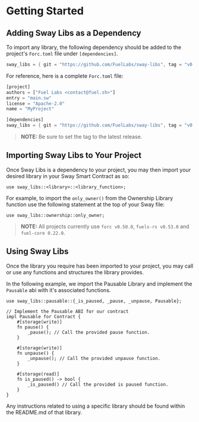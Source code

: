 # Getting Started

## Adding Sway Libs as a Dependency

To import any library, the following dependency should be added to the project's `Forc.toml` file under `[dependencies]`.

```rust
sway_libs = { git = "https://github.com/FuelLabs/sway-libs", tag = "v0.1.0" }
```

For reference, here is a complete `Forc.toml` file:

```rust
[project]
authors = ["Fuel Labs <contact@fuel.sh>"]
entry = "main.sw"
license = "Apache-2.0"
name = "MyProject"

[dependencies]
sway_libs = { git = "https://github.com/FuelLabs/sway-libs", tag = "v0.1.0" }
```

> **NOTE:** Be sure to set the tag to the latest release.

## Importing Sway Libs to Your Project

Once Sway Libs is a dependency to your project, you may then import your desired library in your Sway Smart Contract as so:

```sway
use sway_libs::<library>::<library_function>;
```

For example, to import the `only_owner()` from the Ownership Library function use the following statement at the top of your Sway file:

```sway
use sway_libs::ownership::only_owner;
```

> **NOTE:**
> All projects currently use `forc v0.50.0`, `fuels-rs v0.53.0` and `fuel-core 0.22.0`.

## Using Sway Libs

Once the library you require has been imported to your project, you may call or use any functions and structures the library provides.

In the following example, we import the Pausable Library and implement the `Pausable` abi with it's associated functions.

```sway
use sway_libs::pausable::{_is_paused, _pause, _unpause, Pausable};

// Implement the Pausable ABI for our contract
impl Pausable for Contract {
    #[storage(write)]
    fn pause() {
        _pause(); // Call the provided pause function.
    }

    #[storage(write)]
    fn unpause() {
        _unpause(); // Call the provided unpause function.
    }

    #[storage(read)]
    fn is_paused() -> bool {
        _is_paused() // Call the provided is paused function.
    }
}
```

Any instructions related to using a specific library should be found within the README.md of that library.
